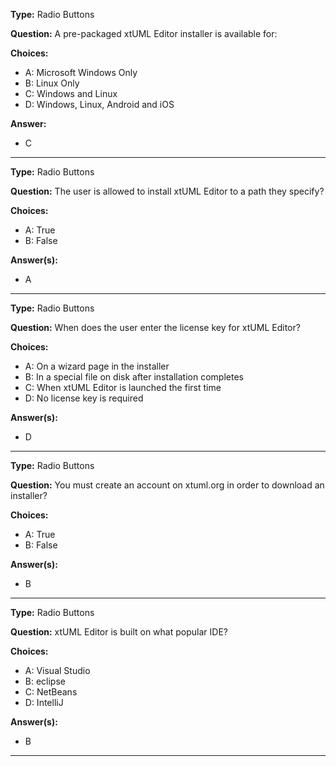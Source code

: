 __Type:__ Radio Buttons

__Question:__ A pre-packaged xtUML Editor installer is available for:

__Choices:__
  - A: Microsoft Windows Only
  - B: Linux Only
  - C: Windows and Linux
  - D: Windows, Linux, Android and iOS
  
__Answer:__
  - C
  
----

__Type:__ Radio Buttons 

__Question:__ The user is allowed to install xtUML Editor to a path they specify?

__Choices:__
  - A: True
  - B: False
  
__Answer(s):__
  - A

----

__Type:__  Radio Buttons

__Question:__ When does the user enter the license key for xtUML Editor?

__Choices:__
  - A:  On a wizard page in the installer
  - B:  In a special file on disk after installation completes
  - C:  When xtUML Editor is launched the first time
  - D:  No license key is required
  
__Answer(s):__
  - D
  
----

__Type:__ Radio Buttons

__Question:__ You must create an account on xtuml.org in order to download an installer?

__Choices:__ 
  - A: True
  - B: False
  
__Answer(s):__
  - B

----

__Type:__  Radio Buttons

__Question:__ xtUML Editor is built on what popular IDE?

__Choices:__
  - A:  Visual Studio
  - B:  eclipse
  - C:  NetBeans
  - D:  IntelliJ
  
__Answer(s):__
  - B
  
----

